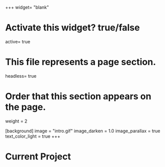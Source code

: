 +++
widget= "blank"

# Activate this widget? true/false
active= true

# This file represents a page section.
headless= true

# Order that this section appears on the page.
weight = 2

[background]
    image = "intro.gif"
    image_darken = 1.0
    image_parallax = true
    text_color_light = true
+++
# Current Project
